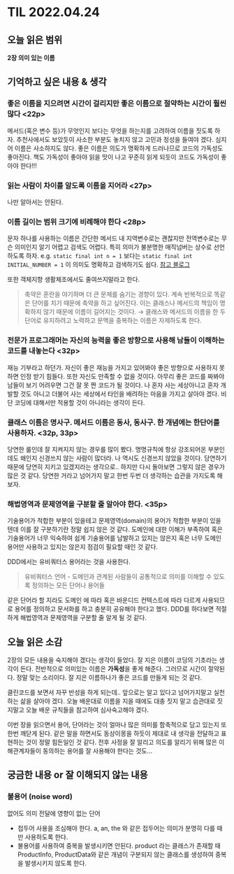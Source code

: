 # TIL 2022.04.24

## 오늘 읽은 범위

**2장 의미 있는 이름**

## 기억하고 싶은 내용 & 생각

### 좋은 이름을 지으려면 시간이 걸리지만 좋은 이름으로 절약하는 시간이 훨씬 많다 <22p>

메서드(혹은 변수 등)가 무엇인지 보다는 무엇을 하는지를 고려하여 이름을 짓도록 하자.
추천사에서도 보았듯이 사소한 부분도 놓치지 않고 고민과 정성을 들여야 겠다. 심지어 이름은 사소하지도 않다.
좋은 이름은 의도가 명확하게 드러나므로 코드의 가독성도 좋아진다. 책도 가독성이 좋아야 읽을 맛이 나고 꾸준히 읽게 되듯이
코드도 가독성이 좋아야 한다!!!

### 읽는 사람이 차이를 알도록 이름을 지어라 <27p>

나만 알아서는 안된다.

### 이름 길이는 범위 크기에 비례해야 한다 <28p>

문자 하나를 사용하는 이름은 간단한 메서드 내 지역변수로는 괜찮지만 전역변수로는 무슨 의미인지 알기 어렵고 검색도 어렵다.
특히 의미가 불분명한 매직넘버는 상수로 선언하도록 하자.
e.g. `static final int n = 1` 보다는 `static final int INITIAL_NUMBER = 1` 이 의미도 명확하고 검색하기도 쉽다.
[참고 블로그](https://www.slipp.net/questions/356)

또한 객체지향 생활체조에서도 줄여쓰지말라고 한다.

> 축약은 혼란을 야기하며 더 큰 문제를 숨기는 경향이 있다. 계속 반복적으로 똑같은 단어를 치기 때문에 축약을 하고 싶어진다. 이는 클래스나 메서드의 책임이 명확하지 않기 때문에 이름이 길어지는 것이다.
> → 클래스와 메서드의 이름을 한 두 단어로 유지하려고 노력하고 문맥을 중복하는 이름은 자제하도록 한다.

### 전문가 프로그래머는 자신의 능력을 좋은 방향으로 사용해 남들이 이해하는 코드를 내놓는다 <32p>

재능 기부라고 하던가. 자신이 좋은 재능을 가지고 있어봐야 좋은 방향으로 사용하지 못하면 인정 받기 힘들다.
또한 자신도 만족할 수 없을 것이다. 아무리 좋은 코드를 짜봐야 남들이 보기 어려우면 그건 잘 못 짠 코드가 될 것이다.
나 혼자 사는 세상아니고 혼자 개발할 것도 아니고 더불어 사는 세상에서 타인을 배려하는 마음을 가지고 살아야 겠다.
비단 코딩에 대해서만 적용할 것이 아니라는 생각이 든다.

### 클래스 이름은 명사구. 메서드 이름은 동사, 동사구. 한 개념에는 한단어를 사용하자. <32p, 33p>

당연한 룰인데 잘 지켜지지 않는 경우를 많이 봤다. 명명규칙에 항상 강조되어온 부분인데도 왜인지 신경쓰지 않는 사람이 많더라.
나 역시도 신경쓰지 않았을 것이다. 당연하기 때문에 당연히 지키고 있겠지라는 생각으로..
하지만 다시 돌아보면 그렇지 않은 경우가 많은 것 같다.
당연한 거라고 넘어가지 말고 한번 두번 더 생각하는 습관을 가지도록 해보자.

### 해법영역과 문제영역을 구분할 줄 알아야 한다. <35p>

기술용어가 적합한 부분이 있을테고 문제영역(domain)의 용어가 적합한 부분이 있을 텐데 이를 잘 구분하기란 정말 쉽지 않은 것 같다.
도메인에 대한 이해가 부족하여 혹은 기술용어가 너무 익숙하여 쉽게 기술용어를 남발하고 있지는 않은지 혹은 너무 도메인 용어만 사용하고 있지는 않은지 점검이 필요할 때인 것 같다.

DDD에서는 유비쿼터스 용어라는 것을 사용한다.

> 유비쿼터스 언어 - 도메인과 관계된 사람들이 공통적으로 의미를 이해할 수 있도록 정의하는 모든 단어나 용어들

같은 단어라 할 지라도 도메인 에 따라 혹은 바운디드 컨텍스트에 따라 다르게 사용되므로 용어를 정의하고 문서화를 하고 충분히 공유해야 한다고 했다.
DDD를 하다보면 적절하게 해법영역과 문제영역을 구분할 줄 알게 될 것 같다.

## 오늘 읽은 소감

2장의 모든 내용을 숙지해야 겠다는 생각이 들었다. 잘 지은 이름이 코딩의 기초라는 생각이 든다.
전반적으로 의미있는 이름은 **가독성**을 좋게 해준다. 그러므로 시간이 절약된다. 정말 맞는 소리이다.
잘 지은 이름하나가 좋은 코드를 만들게 되는 것 같다.

클린코드를 보면서 자꾸 반성을 하게 되는데..
앞으로는 알고 있다고 넘어가지말고 실천하는 삶을 살아야 겠다.
오늘 배운대로 이름을 지을 때에도 대충 짓지 말고 습관대로 짓지말고 오늘 배운 규칙들을 참고하여 심사숙고해야 겠다.

이번 장을 읽으면서 용어, 단어라는 것이 얼마나 많은 의미를 함축적으로 담고 있는지 또한번 깨닫게 된다.
같은 말을 하면서도 동상이몽을 하듯이 제대로 내 생각을 전달하고 표현하는 것이 정말 힘든일인 것 같다.
전후 사정을 잘 알리고 의도를 알리기 위해 많은 이해관계자들이 동의하는 용어를 잘 사용해야 한다는 것도...

## 궁금한 내용 or 잘 이해되지 않는 내용

### 불용어 (noise word)

없어도 의미 전달에 영향이 없는 단어

- 접두어 사용을 조심해야 한다.
  a, an, the 와 같은 접두어는 의미가 분명히 다를 때만 사용하도록 한다.
- 불용어를 사용하여 중복을 발생시키면 안된다.
  product 라는 클래스가 존재할 때 ProductInfo, ProductData와 같은 개념이 구분되지 않는 클래스를 생성하여 중복을 발생시키지 않도록 한다.
